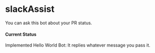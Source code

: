 # slackAssist

You can ask this bot about your PR status.

#### Current Status
Implemented Hello World Bot: It replies whatever message you pass it.
